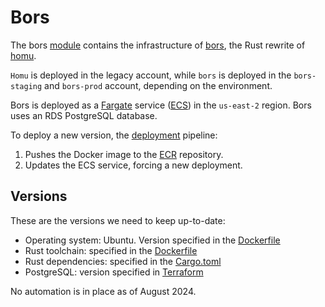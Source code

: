 # Bors

The bors [module](https://github.com/rust-lang/simpleinfra/tree/master/terragrunt/modules/bors)
contains the infrastructure of [bors](https://github.com/rust-lang/bors), the Rust rewrite of
[homu](https://github.com/rust-lang/homu).

`Homu` is deployed in the legacy account, while `bors` is deployed in the
`bors-staging` and `bors-prod` account, depending on the environment.

Bors is deployed as a [Fargate](https://aws.amazon.com/fargate/) service
([ECS](https://aws.amazon.com/ecs/)) in the `us-east-2` region.
Bors uses an RDS PostgreSQL database.

To deploy a new version, the
[deployment](https://github.com/rust-lang/bors/blob/main/.github/workflows/deploy.yml)
pipeline:

1. Pushes the Docker image to the [ECR](https://aws.amazon.com/ecr/) repository.
2. Updates the ECS service, forcing a new deployment.

## Versions

These are the versions we need to keep up-to-date:

- Operating system: Ubuntu. Version specified in the
  [Dockerfile]
- Rust toolchain: specified in the [Dockerfile]
- Rust dependencies: specified in the
  [Cargo.toml](https://github.com/rust-lang/bors/blob/main/Cargo.toml)
- PostgreSQL: version specified in
  [Terraform](https://github.com/rust-lang/simpleinfra/blob/master/terragrunt/modules/bors/main.tf)

No automation is in place as of August 2024.

[Dockerfile]: https://github.com/rust-lang/bors/blob/main/Dockerfile
